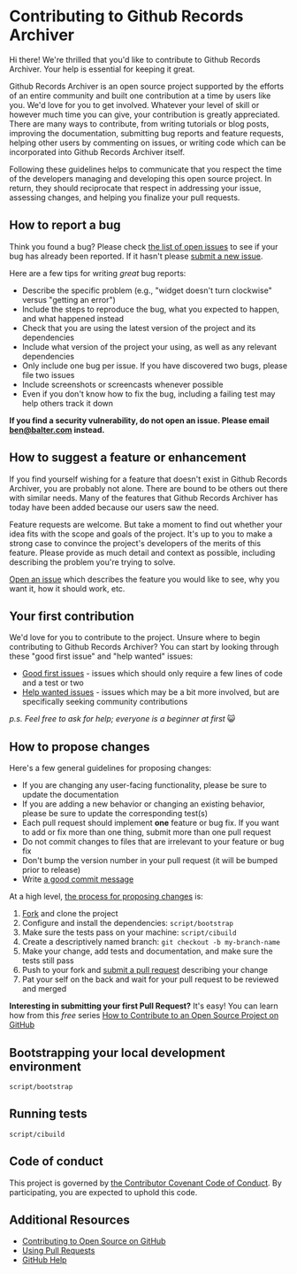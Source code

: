 # Contributing to Github Records Archiver

Hi there! We're thrilled that you'd like to contribute to Github Records Archiver. Your help is essential for keeping it great.

Github Records Archiver is an open source project supported by the efforts of an entire community and built one contribution at a time by users like you. We'd love for you to get involved. Whatever your level of skill or however much time you can give, your contribution is greatly appreciated. There are many ways to contribute, from writing tutorials or blog posts, improving the documentation, submitting bug reports and feature requests, helping other users by commenting on issues, or writing code which can be incorporated into Github Records Archiver itself.

Following these guidelines helps to communicate that you respect the time of the developers managing and developing this open source project. In return, they should reciprocate that respect in addressing your issue, assessing changes, and helping you finalize your pull requests.



## How to report a bug

Think you found a bug? Please check [the list of open issues](https://github.com/benbalter/github-records-archiver/issues) to see if your bug has already been reported. If it hasn't please [submit a new issue](https://github.com/benbalter/github-records-archiver/issues/new).

Here are a few tips for writing *great* bug reports:

* Describe the specific problem (e.g., "widget doesn't turn clockwise" versus "getting an error")
* Include the steps to reproduce the bug, what you expected to happen, and what happened instead
* Check that you are using the latest version of the project and its dependencies
* Include what version of the project your using, as well as any relevant dependencies
* Only include one bug per issue. If you have discovered two bugs, please file two issues
* Include screenshots or screencasts whenever possible
* Even if you don't know how to fix the bug, including a failing test may help others track it down

**If you find a security vulnerability, do not open an issue. Please email ben@balter.com instead.**

## How to suggest a feature or enhancement

If you find yourself wishing for a feature that doesn't exist in Github Records Archiver, you are probably not alone. There are bound to be others out there with similar needs. Many of the features that Github Records Archiver has today have been added because our users saw the need.

Feature requests are welcome. But take a moment to find out whether your idea fits with the scope and goals of the project. It's up to you to make a strong case to convince the project's developers of the merits of this feature. Please provide as much detail and context as possible, including describing the problem you're trying to solve.

[Open an issue](https://github.com/benbalter/github-records-archiver/issues/new) which describes the feature you would like to see, why you want it, how it should work, etc.



## Your first contribution

We'd love for you to contribute to the project. Unsure where to begin contributing to Github Records Archiver? You can start by looking through these "good first issue" and "help wanted" issues:

* [Good first issues](https://github.com/benbalter/github-records-archiver/issues?q=is%3Aissue+is%3Aopen+label%3A%22good+first+issue%22) - issues which should only require a few lines of code and a test or two
* [Help wanted issues](https://github.com/benbalter/github-records-archiver/issues?q=is%3Aissue+is%3Aopen+label%3A%22help+wanted%22) - issues which may be a bit more involved, but are specifically seeking community contributions

*p.s. Feel free to ask for help; everyone is a beginner at first* :smiley_cat:

## How to propose changes

Here's a few general guidelines for proposing changes:

* If you are changing any user-facing functionality, please be sure to update the documentation
* If you are adding a new behavior or changing an existing behavior, please be sure to update the corresponding test(s)
* Each pull request should implement **one** feature or bug fix. If you want to add or fix more than one thing, submit more than one pull request
* Do not commit changes to files that are irrelevant to your feature or bug fix
* Don't bump the version number in your pull request (it will be bumped prior to release)
* Write [a good commit message](http://tbaggery.com/2008/04/19/a-note-about-git-commit-messages.html)

At a high level, [the process for proposing changes](https://guides.github.com/introduction/flow/) is:

1. [Fork](https://github.com/benbalter/github-records-archiver/fork) and clone the project
2. Configure and install the dependencies: `script/bootstrap`
3. Make sure the tests pass on your machine: `script/cibuild`
4. Create a descriptively named branch: `git checkout -b my-branch-name`
5. Make your change, add tests and documentation, and make sure the tests still pass
6. Push to your fork and [submit a pull request](https://github.com/benbalter/github-records-archiver/compare) describing your change
7. Pat your self on the back and wait for your pull request to be reviewed and merged

**Interesting in submitting your first Pull Request?** It's easy! You can learn how from this *free* series [How to Contribute to an Open Source Project on GitHub](https://egghead.io/series/how-to-contribute-to-an-open-source-project-on-github)

## Bootstrapping your local development environment

`script/bootstrap`

## Running tests

`script/cibuild`

## Code of conduct

This project is governed by [the Contributor Covenant Code of Conduct](CODE_OF_CONDUCT.md). By participating, you are expected to uphold this code.

## Additional Resources

* [Contributing to Open Source on GitHub](https://guides.github.com/activities/contributing-to-open-source/)
* [Using Pull Requests](https://help.github.com/articles/using-pull-requests/)
* [GitHub Help](https://help.github.com)
